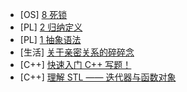 - [OS] [8 死锁](../核心知识/os/III_process_sync/8_deadlocks/)
- [PL] [2 归纳定义](../pl/ppl_notes/2_Inductive_Definition)
- [PL] [1 抽象语法](../pl/ppl_notes/1_Abstract_Syntax)
- [生活] [关于亲密关系的碎碎念](../生活/亲密关系/)
- [C++] [快速入门 C++ 写题！](../cpp/cpp_for_contests/)
- [C++] [理解 STL —— 迭代器与函数对象](../cpp/理解%20STL%20-%20迭代器与函数对象/)